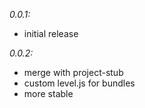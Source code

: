 *0.0.1:*
- initial release

*0.0.2:*
- merge with project-stub
- custom level.js for bundles
- more stable
